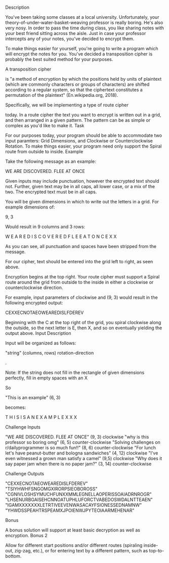 Description

You've been taking some classes at a local university. Unfortunately, your theory-of-under-water-basket-weaving professor is really boring. He's also very nosy. In order to pass the time during class, you like sharing notes with your best friend sitting across the aisle. Just in case your professor intercepts any of your notes, you've decided to encrypt them.

To make things easier for yourself, you're going to write a program which will encrypt the notes for you. You've decided a transposition cipher is probably the best suited method for your purposes.

A transposition cipher

is "a method of encryption by which the positions held by units of plaintext (which are commonly characters or groups of characters) are shifted according to a regular system, so that the ciphertext constitutes a permutation of the plaintext" (En.wikipedia.org, 2018).

Specifically, we will be implementing a type of route cipher

today. In a route cipher the text you want to encrypt is written out in a grid, and then arranged in a given pattern. The pattern can be as simple or complex as you'd like to make it.
Task

For our purposes today, your program should be able to accommodate two input paramters: Grid Dimensions, and Clockwise or Counterclockwise Rotation. To make things easier, your program need only support the Spiral route from outside to inside.
Example

Take the following message as an example:

WE ARE DISCOVERED. FLEE AT ONCE

Given inputs may include punctuation, however the encrypted text should not. Further, given text may be in all caps, all lower case, or a mix of the two. The encrypted text must be in all caps.

You will be given dimensions in which to write out the letters in a grid. For example dimensions of:

9, 3

Would result in 9 columns and 3 rows:

W   E   A   R   E   D   I   S   C
O   V   E   R   E   D   F   L   E
E   A   T   O   N   C   E   X   X

As you can see, all punctuation and spaces have been stripped from the message.

For our cipher, text should be entered into the grid left to right, as seen above.

Encryption begins at the top right. Your route cipher must support a Spiral route around the grid from outside to the inside in either a clockwise or counterclockwise direction.

For example, input parameters of clockwise and (9, 3) would result in the following encrypted output:

CEXXECNOTAEOWEAREDISLFDEREV

Beginning with the C at the top right of the grid, you spiral clockwise along the outside, so the next letter is E, then X, and so on eventually yielding the output above.
Input Description

Input will be organized as follows:

"string" (columns, rows) rotation-direction

.

Note: If the string does not fill in the rectangle of given dimensions perfectly, fill in empty spaces with an X

So

"This is an example" (6, 3)

becomes:

T   H   I   S   I   S
A   N   E   X   A   M
P   L   E   X   X   X

Challenge Inputs

"WE ARE DISCOVERED. FLEE AT ONCE" (9, 3) clockwise
"why is this professor so boring omg" (6, 5) counter-clockwise
"Solving challenges on r/dailyprogrammer is so much fun!!" (8, 6) counter-clockwise
"For lunch let's have peanut-butter and bologna sandwiches" (4, 12) clockwise
"I've even witnessed a grown man satisfy a camel" (9,5) clockwise
"Why does it say paper jam when there is no paper jam?" (3, 14) counter-clockwise

Challenge Outputs

"CEXXECNOTAEOWEAREDISLFDEREV"
"TSIYHWHFSNGOMGXIRORPSIEOBOROSS"
"CGNIVLOSHSYMUCHFUNXXMMLEGNELLAOPERISSOAIADRNROGR"
"LHSENURBGAISEHCNNOATUPHLUFORCTVABEDOSWDALNTTEAEN"
"IGAMXXXXXXXLETRTIVEEVENWASACAYFSIONESSEDNAMNW"
"YHWDSSPEAHTRSPEAMXJPOIENWJPYTEOIAARMEHENAR"

Bonus

A bonus solution will support at least basic decryption as well as encryption.
Bonus 2

Allow for different start positions and/or different routes (spiraling inside-out, zig-zag, etc.), or for entering text by a different pattern, such as top-to-bottom. 
